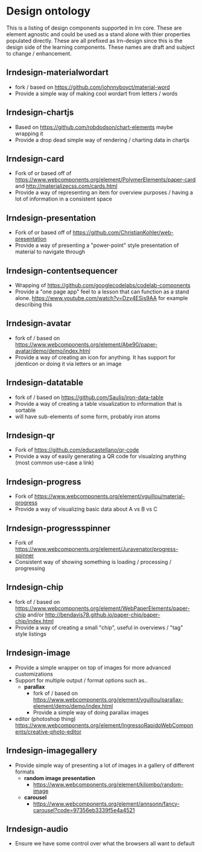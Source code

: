 # Design ontology
This is a listing of design components supported in lrn core. These are element agnostic and could be used as a stand alone with thier properties populated directly. These are all prefixed as lrn-design since this is the design side of the learning components. These names are draft and subject to change / enhancement.
## lrndesign-materialwordart
- fork / based on https://github.com/johnnyboyct/material-word
- Provide a simple way of making cool wordart from letters / words
## lrndesign-chartjs
- Based on https://github.com/robdodson/chart-elements maybe wrapping it
- Provide a drop dead simple way of rendering / charting data in chartjs
## lrndesign-card
- Fork of or based off of https://www.webcomponents.org/element/PolymerElements/paper-card and http://materializecss.com/cards.html
- Provide a way of representing an item for overview purposes / having a lot of information in a consistent space
## lrndesign-presentation
- Fork of or based off of https://github.com/ChristianKohler/web-presentation
- Provide a way of presenting a "power-point" style presentation of material to navigate through
## lrndesign-contentsequencer
- Wrapping of https://github.com/googlecodelabs/codelab-components
- Provide a "one page app" feel to a lesson that can function as a stand alone. https://www.youtube.com/watch?v=Dzv4ESis9AA for example describing this
## lrndesign-avatar
- fork of / based on https://www.webcomponents.org/element/Abe90/paper-avatar/demo/demo/index.html
- Provide a way of creating an icon for anything. It has support for jdenticon or doing it via letters or an image
## lrndesign-datatable
- fork of / based on https://github.com/Saulis/iron-data-table
- Provide a way of creating a table visualization to information that is sortable
- will have sub-elements of some form, probably iron atoms
## lrndesign-qr
- Fork of https://github.com/educastellano/qr-code
- Provide a way of easily generating a QR code for visualzing anything (most common use-case a link)
## lrndesign-progress
- Fork of https://www.webcomponents.org/element/vguillou/material-progress
- Provide a way of visualizing basic data about A vs B vs C
## lrndesign-progressspinner
- Fork of https://www.webcomponents.org/element/Juravenator/progress-spinner
- Consistent way of showing something is loading / processing / progressing
## lrndesign-chip
- fork of / based on https://www.webcomponents.org/element/WebPaperElements/paper-chip and/or http://bendavis78.github.io/paper-chip/paper-chip/index.html
- Provide a way of creating a small "chip", useful in overviews / "tag" style listings
## lrndesign-image
- Provide a simple wrapper on top of images for more advanced customizations
- Support for multiple output / format options such as..
  - **parallax**
    - fork of / based on https://www.webcomponents.org/element/vguillou/parallax-element/demo/demo/index.html
    - Provide a simple way of doing parallax images
- editor (photoshop thing) https://www.webcomponents.org/element/IngressoRapidoWebComponents/creative-photo-editor
## lrndesign-imagegallery
- Provide simple way of presenting a lot of images in a gallery of different formats
  - **random image presentation**
    - https://www.webcomponents.org/element/kilombo/random-image
  - **carousel**
    - https://www.webcomponents.org/element/annsonn/fancy-carousel?code=97356eb3339f5e4a4521
## lrndesign-audio
- Ensure we have some control over what the browsers all want to default <audio> to mean
  - **simple**
    - fork of https://www.webcomponents.org/element/gorork/paper-audio-player & https://www.webcomponents.org/element/Link2Twenty/wave-player?code=3857636ac4044fd5743a
    - Simple wrapper on audio tag that's very clean and standardized
